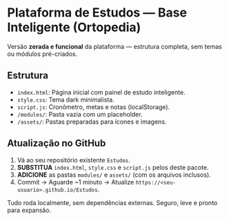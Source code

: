 # Plataforma de Estudos — Base Inteligente (Ortopedia)

Versão **zerada e funcional** da plataforma — estrutura completa, sem temas ou módulos pré-criados.

## Estrutura
- `index.html`: Página inicial com painel de estudo inteligente.
- `style.css`: Tema dark minimalista.
- `script.js`: Cronômetro, metas e notas (localStorage).
- `/modules/`: Pasta vazia com um placeholder.
- `/assets/`: Pastas preparadas para ícones e imagens.

## Atualização no GitHub
1. Vá ao seu repositório existente `Estudos`.
2. **SUBSTITUA** `index.html`, `style.css` e `script.js` pelos deste pacote.
3. **ADICIONE** as pastas `modules/` e `assets/` (com os arquivos inclusos).
4. Commit → Aguarde ~1 minuto → Atualize `https://<seu-usuario>.github.io/Estudos`.

Tudo roda localmente, sem dependências externas. Seguro, leve e pronto para expansão.
